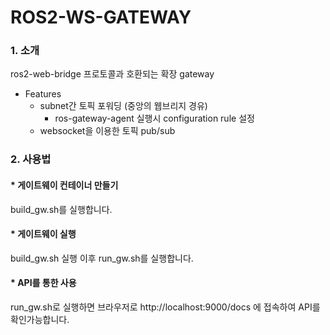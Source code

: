 # ROS2-WS-GATEWAY

### 1. 소개
ros2-web-bridge 프로토콜과 호환되는 확장 gateway
* Features
    + subnet간 토픽 포워딩 (중앙의 웹브리지 경유)
        - ros-gateway-agent 실행시 configuration rule 설정
    + websocket을 이용한 토픽 pub/sub

### 2. 사용법
#### * 게이트웨이 컨테이너 만들기
  build_gw.sh를 실행합니다.
#### * 게이트웨이 실행
  build_gw.sh 실행 이후 run_gw.sh를 실행합니다.
#### * API를 통한 사용
  run_gw.sh로 실행하면 브라우저로 http://localhost:9000/docs 에 접속하여 API를 확인가능합니다.
